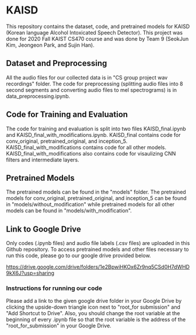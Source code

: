 # KAISD
This repository contains the dataset, code, and pretrained models for KAISD (Korean language Alcohol Intoxicated Speech Detector).
This project was done for 2020 Fall KAIST CS470 course and was done by Team 9 (SeokJun Kim, Jeongeon Park, and Sujin Han).

## Dataset and Preprocessing

All the audio files for our collected data is in "CS group project wav recordings" folder.
The code for preprocessing (splitting audio files into 8 second segments and converting audio files to mel spectrograms) is in data_preprocessing.ipynb.

## Code for Training and Evaluation

The code for training and evaluation is split into two files KAISD_final.ipynb and KAISD_final_with_modifications.ipynb.
KAISD_final contains code for conv_original, pretrained_original, and inception_5.
KAISD_final_with_modifications contains code for all other models.
KAISD_final_with_modifications also contains code for visaulizing CNN filters and intermediate layers.

## Pretrained Models

The pretrained models can be found in the "models" folder. The pretrained models for conv_original, pretrained_original, and inception_5 can be found in "models/without_modification" while pretrained models for all other models can be found in "models/with_modification".

## Link to Google Drive

Only codes (.ipynb files) and audio file labels (.csv files) are uploaded in this Github repository. To access pretrained models and other files necessary to run this code, please go to our google drive provided below.

https://drive.google.com/drive/folders/1e2BpwiHKOx6Zr9nq5CSd0H7dWHD9kX6J?usp=sharing

### Instructions for running our code

Please add a link to the given google drive folder in your Google Drive by clicking the upside-down triangle icon next to "root_for submission" and "Add Shortcut to Drive". Also, you should change the root variable at the beginning of every .ipynb file so that the root variable is the address of the "root_for_submission" in your Google Drive.  
